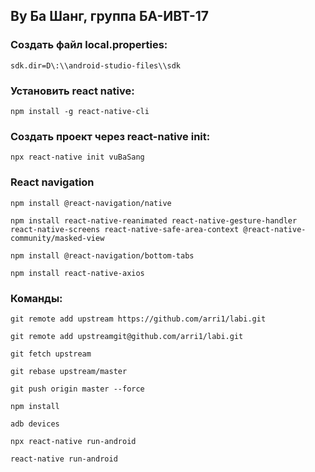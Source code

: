 ## Ву Ба Шанг, группа БА-ИВТ-17

### Создать файл local.properties:
`sdk.dir=D\:\\android-studio-files\\sdk`

### Установить react native:
```
npm install -g react-native-cli
```

### Создать проект через react-native init:
```
npx react-native init vuBaSang
```

### React navigation
```
npm install @react-navigation/native
```
```
npm install react-native-reanimated react-native-gesture-handler react-native-screens react-native-safe-area-context @react-native-community/masked-view
```
```
npm install @react-navigation/bottom-tabs
```
```
npm install react-native-axios
```

### Команды:
```
git remote add upstream https://github.com/arri1/labi.git
```
```
git remote add upstreamgit@github.com/arri1/labi.git
```
```
git fetch upstream
```
```
git rebase upstream/master
```
```
git push origin master --force
```
```
npm install
```
```
adb devices
```
```
npx react-native run-android
```
```
react-native run-android
```

